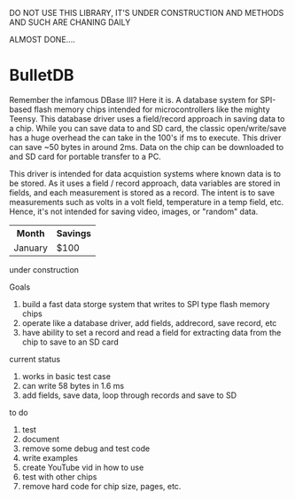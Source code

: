 DO NOT USE THIS LIBRARY, IT'S UNDER CONSTRUCTION AND METHODS AND SUCH ARE CHANING DAILY

ALMOST DONE....


# BulletDB
Remember the infamous DBase III? Here it is. A database system for SPI-based flash memory chips intended for microcontrollers like the mighty Teensy. This database driver uses a field/record approach in saving data to a chip. While you can save data to and SD card, the classic open/write/save has a huge overhead the can take in the 100's if ms to execute. This driver can save ~50 bytes in around 2ms. Data on the chip can be downloaded to and SD card for portable transfer to a PC. 

This driver is intended for data acquistion systems where known data is to be stored. As it uses a field / record approach, data variables are stored in fields, and each measurement is stored as a record. The intent is to save measurements such as volts in a volt field, temperature in a temp field, etc. Hence, it's not intended for saving video, images, or "random" data. 

<table>
  <tr>
    <th>Month</th>
    <th>Savings</th>
  </tr>
  <tr>
    <td>January</td>
    <td>$100</td>
  </tr>
</table>

under construction

Goals
1. build a fast data storge system that writes to SPI type flash memory chips
2. operate like a database driver, add fields, addrecord, save record, etc
3. have ability to set a record and read a field for extracting data from the chip to save to an SD card

current status
1. works in basic test case
2. can write 58 bytes in 1.6 ms
3. add fields, save data, loop through records and save to SD


to do
1. test
2. document
3. remove some debug and test code
4. write examples
5. create YouTube vid in how to use
6. test with other chips
7. remove hard code for chip size, pages, etc.
